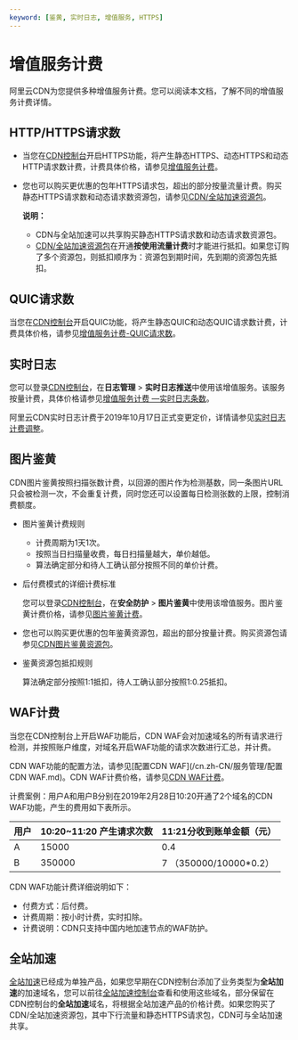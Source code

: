 ```yaml
---
keyword: [鉴黄, 实时日志, 增值服务, HTTPS]
---
```


# 增值服务计费

阿里云CDN为您提供多种增值服务计费。您可以阅读本文档，了解不同的增值服务计费详情。

## HTTP/HTTPS请求数

-   当您在[CDN控制台](https://cdn.console.aliyun.com)开启HTTPS功能，将产生静态HTTPS、动态HTTPS和动态HTTP请求数计费，计费具体价格，请参见[增值服务计费](https://www.aliyun.com/price/product?spm=a2c4g.11186623.2.10.1b444ee22Dxy8y#/cdn/detail)。
-   您也可以购买更优惠的包年HTTPS请求包，超出的部分按量流量计费。购买静态HTTPS请求数和动态请求数资源包，请参见[CDN/全站加速资源包](https://common-buy.aliyun.com/?spm=5176.8064714.884289.1.720c0Jvd0Jvd6W&commodityCode=dcdnpaybag)。

    **说明：**

    -   CDN与全站加速可以共享购买静态HTTPS请求数和动态请求数资源包。
    -   [CDN/全站加速资源包](https://common-buy.aliyun.com/?commodityCode=dcdnpaybag#/buy)在开通**按使用流量计费**时才能进行抵扣。如果您订购了多个资源包，则抵扣顺序为：资源包到期时间，先到期的资源包先抵扣。

## QUIC请求数

当您在[CDN控制台](https://cdn.console.aliyun.com)开启QUIC功能，将产生静态QUIC和动态QUIC请求数计费，计费具体价格，请参见[增值服务计费-QUIC请求数](https://www.aliyun.com/price/product?spm=a2c4g.11186623.2.10.1b444ee22Dxy8y#/cdn/detail)。

## 实时日志

您可以登录[CDN控制台](https://cdn.console.aliyun.com)，在**日志管理** \> **实时日志推送**中使用该增值服务。该服务按量计费，具体价格请参见[增值服务计费 —实时日志条数](https://www.aliyun.com/price/product?spm=a2c4g.11186623.2.10.1b444ee22Dxy8y#/cdn/detail)。

阿里云CDN实时日志计费于2019年10月17日正式变更定价，详情请参见[实时日志计费调整](/cn.zh-CN/服务管理/日志管理/实时日志/实时日志计费调整.md)。

## 图片鉴黄

CDN图片鉴黄按照扫描张数计费，以回源的图片作为检测基数，同一条图片URL只会被检测一次，不会重复计费，同时您还可以设置每日检测张数的上限，控制消费额度。

-   图片鉴黄计费规则
    -   计费周期为1天1次。
    -   按照当日扫描量收费，每日扫描量越大，单价越低。
    -   算法确定部分和待人工确认部分按照不同的单价计费。
-   后付费模式的详细计费标准

    您可以登录[CDN控制台](https://cdn.console.aliyun.com)，在**安全防护** \> **图片鉴黄**中使用该增值服务。图片鉴黄计费价格，请参见[图片鉴黄计费](https://www.aliyun.com/price/product?spm=a2c4g.11186623.2.10.1b444ee22Dxy8y#/cdn/detail)。

-   您也可以购买更优惠的包年鉴黄资源包，超出的部分按量计费。购买资源包请参见[CDN图片鉴黄资源包](https://common-buy.aliyun.com/?commodityCode=cdnpornbag#/buy)。
-   鉴黄资源包抵扣规则

    算法确定部分按照1:1抵扣，待人工确认部分按照1:0.25抵扣。


## WAF计费

当您在CDN控制台上开启WAF功能后，CDN WAF会对加速域名的所有请求进行检测，并按照账户维度，对域名开启WAF功能的请求次数进行汇总，并计费。

CDN WAF功能的配置方法，请参见[配置CDN WAF](/cn.zh-CN/服务管理/配置CDN WAF.md)。CDN WAF计费价格，请参见[CDN WAF计费](https://www.aliyun.com/price/product?spm=a2c4g.11186623.2.10.1b444ee22Dxy8y#/cdn/detail)。

计费案例：用户A和用户B分别在2019年2月28日10:20开通了2个域名的CDN WAF功能，产生的费用如下表所示。

|用户|10:20~11:20 产生请求次数|11:21分收到账单金额（元）|
|:-|:-----------------|:--------------|
|A|15000|0.4|
|B|350000|7 （350000/10000\*0.2）|

CDN WAF功能计费详细说明如下：

-   付费方式：后付费。
-   计费周期：按小时计费，实时扣除。
-   计费说明：CDN只支持中国内地加速节点的WAF防护。

## 全站加速

[全站加速]()已经成为单独产品，如果您早期在CDN控制台添加了业务类型为**全站加速**的加速域名，您可以前往[全站加速控制台](https://dcdn.console.aliyun.com/?spm=5176.11785003.aliyun_sidebar.aliyun_sidebar_dcdn.2921142fPeink5#/overview)查看和使用这些域名，部分保留在CDN控制台的**全站加速**域名，将根据全站加速产品的价格计费。如果您购买了CDN/全站加速资源包，其中下行流量和静态HTTPS请求包，CDN可与全站加速共享。


